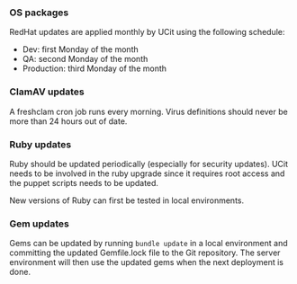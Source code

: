 ### OS packages
RedHat updates are applied monthly by UCit using the following schedule:
* Dev: first Monday of the month
* QA: second Monday of the month
* Production: third Monday of the month

### ClamAV updates
A freshclam cron job runs every morning.  Virus definitions should never be more than 24 hours out of date.

### Ruby updates

Ruby should be updated periodically (especially for security updates).  UCit needs to be involved in the ruby upgrade since it requires root access and the puppet scripts needs to be updated.

New versions of Ruby can first be tested in local environments.

### Gem updates

Gems can be updated by running `bundle update` in a local environment and committing the updated Gemfile.lock file to the Git repository.  The server environment will then use the updated gems when the next deployment is done.